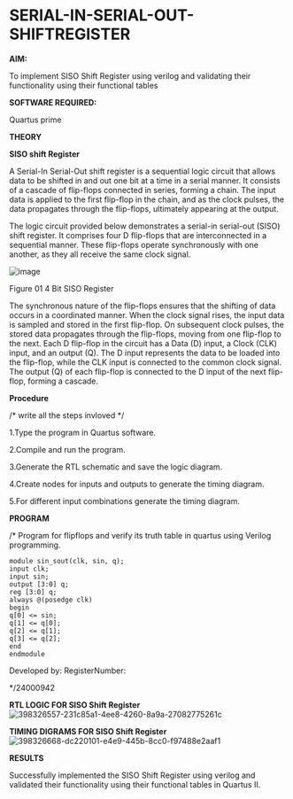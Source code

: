 # SERIAL-IN-SERIAL-OUT-SHIFTREGISTER

**AIM:**

To implement  SISO Shift Register using verilog and validating their functionality using their functional tables

**SOFTWARE REQUIRED:**

Quartus prime

**THEORY**

**SISO shift Register**

A Serial-In Serial-Out shift register is a sequential logic circuit that allows data to be shifted in and out one bit at a time in a serial manner. It consists of a cascade of flip-flops connected in series, forming a chain. The input data is applied to the first flip-flop in the chain, and as the clock pulses, the data propagates through the flip-flops, ultimately appearing at the output.

The logic circuit provided below demonstrates a serial-in serial-out (SISO) shift register. It comprises four D flip-flops that are interconnected in a sequential manner. These flip-flops operate synchronously with one another, as they all receive the same clock signal.

![image](https://github.com/naavaneetha/SERIAL-IN-SERIAL-OUT-SHIFTREGISTER/assets/154305477/e81c4072-37f9-46c6-8145-566764b74c3a)

Figure 01 4 Bit SISO Register

The synchronous nature of the flip-flops ensures that the shifting of data occurs in a coordinated manner. When the clock signal rises, the input data is sampled and stored in the first flip-flop. On subsequent clock pulses, the stored data propagates through the flip-flops, moving from one flip-flop to the next.
Each D flip-flop in the circuit has a Data (D) input, a Clock (CLK) input, and an output (Q). The D input represents the data to be loaded into the flip-flop, while the CLK input is connected to the common clock signal. The output (Q) of each flip-flop is connected to the D input of the next flip-flop, forming a cascade.

**Procedure**

/* write all the steps invloved */

1.Type the program in Quartus software.

2.Compile and run the program.

3.Generate the RTL schematic and save the logic diagram. 

4.Create nodes for inputs and outputs to generate the timing diagram. 

5.For different input combinations generate the timing diagram.

**PROGRAM**

/* Program for flipflops and verify its truth table in quartus using Verilog programming.
```
module sin_sout(clk, sin, q);
input clk;
input sin;
output [3:0] q;
reg [3:0] q;
always @(posedge clk)
begin
q[0] <= sin;
q[1] <= q[0];
q[2] <= q[1];
q[3] <= q[2];
end
endmodule
```
Developed by: RegisterNumber:

*/24000942

**RTL LOGIC FOR SISO Shift Register**
![398326557-231c85a1-4ee8-4260-8a9a-27082775261c](https://github.com/user-attachments/assets/d5f2a659-1db0-4e90-a83e-c83542e62540)

**TIMING DIGRAMS FOR SISO Shift Register**
![398326668-dc220101-e4e9-445b-8cc0-f97488e2aaf1](https://github.com/user-attachments/assets/a0783934-6d1b-407d-a865-b9069212ec24)

**RESULTS**

Successfully implemented the SISO Shift Register using verilog and validated their functionality using their functional tables in Quartus II.

